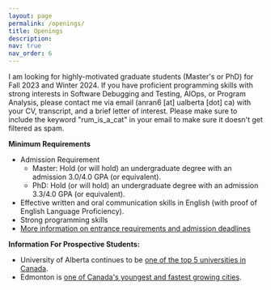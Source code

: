 ```yaml
---
layout: page
permalink: /openings/
title: Openings
description: 
nav: true
nav_order: 6
---
```


I am looking for highly-motivated graduate students (Master's or PhD) for Fall 2023 and Winter 2024. If you have proficient programming skills with strong interests in Software Debugging and Testing, AIOps, or Program Analysis, please contact me via email (anran6 [at] ualberta [dot] ca) with your CV, transcript, and a brief letter of interest. Please make sure to include the keyword "rum_is_a_cat" in your email to make sure it doesn't get filtered as spam.

**Minimum Requirements** 
- Admission Requirement
	- Master: Hold (or will hold) an undergraduate degree with an admission 3.0/4.0 GPA (or equivalent).
	- PhD: Hold (or will hold) an undergraduate degree with an admission 3.3/4.0 GPA (or equivalent).
- Effective written and oral communication skills in English (with proof of English Language Proficiency).
- Strong programming skills
- [More information on entrance requirements and admission deadlines](https://www.ualberta.ca/graduate-programs/electrical-and-computer-engineering.html) <br>

**Information For Prospective Students:** <br>
- University of Alberta continues to be [one of the top 5 universities in Canada](https://www.topuniversities.com/university-rankings/world-university-rankings/2024?&countries=ca).
- Edmonton is [one of Canada's youngest and fastest growing cities](https://why.edmonton.ca/).